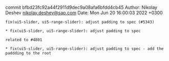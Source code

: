commit bfbd23fc92a44f2911d9dec9a08afa6bfdd4cb45
Author: Nikolay Deshev <nikolay.deshev@sap.com>
Date:   Mon Jun 20 16:00:03 2022 +0300

    fix(ui5-slider, ui5-range-slider): adjust padding to spec (#5343)
    
    * fix(ui5-slider, ui5-range-slider): adjust padding to spec
    
    related to #4801
    
    * fix(ui5-slider, ui5-range-slider): adjust padding to spec - add the paddding to the root
